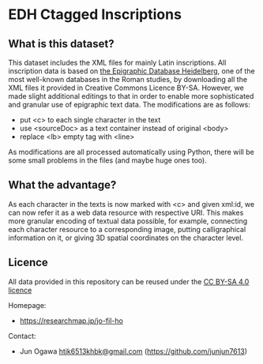 # EDH Ctagged Inscriptions

## What is this dataset?
This dataset includes the XML files for mainly Latin inscriptions. All inscription data is based on [the Epigraphic Database Heidelberg](https://edh.ub.uni-heidelberg.de/), one of the most well-known databases in the Roman studies, by downloading all the XML files it provided in Creative Commons Licence BY-SA. 
However, we made slight additional editings to that in order to enable more sophisticated and granular use of epigraphic text data. The modifications are as follows:

- put \<c\> to each single character in the text
- use \<sourceDoc\> as a text container instead of original \<body\>
- replace \<lb\> empty tag with \<line\>

As modifications are all processed automatically using Python, there will be some small problems in the files (and maybe huge ones too). 

## What the advantage?
As each character in the texts is now marked with \<c\> and given xml:id, we can now refer it as a web data resource with respective URI. This makes more granular encoding of textual data possible, for example, connecting each character resource to a corresponding image, putting calligraphical information on it, or giving 3D spatial coordinates on the character level. 

## Licence
All data provided in this repository can be reused under the [CC BY-SA 4.0 licence](https://creativecommons.org/licenses/by-sa/4.0/deed.de)


Homepage:
* https://researchmap.jp/jo-fil-ho

Contact:
* Jun Ogawa <htjk6513khbk@gmail.com> (https://github.com/junjun7613)